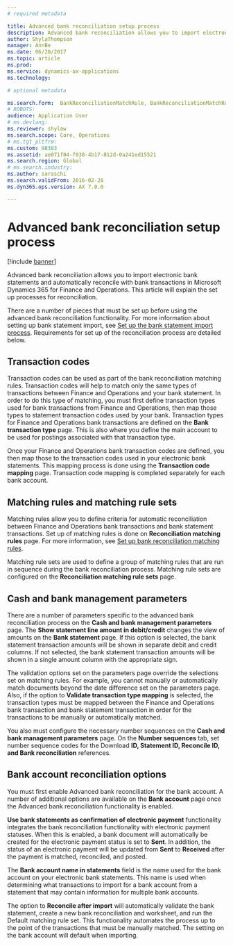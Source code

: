 ```yaml
---
# required metadata

title: Advanced bank reconciliation setup process
description: Advanced bank reconciliation allows you to import electronic bank statements and automatically reconcile with bank transactions in Microsoft Dynamics 365 for Finance and Operations.  This article will explain the set up processes for reconciliation.  
author: ShylaThompson
manager: AnnBe
ms.date: 06/20/2017
ms.topic: article
ms.prod: 
ms.service: dynamics-ax-applications
ms.technology: 

# optional metadata

ms.search.form:  BankReconciliationMatchRule, BankReconciliationMatchRuleSet
# ROBOTS: 
audience: Application User
# ms.devlang: 
ms.reviewer: shylaw
ms.search.scope: Core, Operations
# ms.tgt_pltfrm: 
ms.custom: 98303
ms.assetid: ae071f04-f038-4b17-812d-0a241ed15521
ms.search.region: Global
# ms.search.industry: 
ms.author: saraschi
ms.search.validFrom: 2016-02-28
ms.dyn365.ops.version: AX 7.0.0

---
```


# Advanced bank reconciliation setup process

[!include [banner](../includes/banner.md)]

Advanced bank reconciliation allows you to import electronic bank statements and automatically reconcile with bank transactions in Microsoft Dynamics 365 for Finance and Operations.  This article will explain the set up processes for reconciliation.  

There are a number of pieces that must be set up before using the advanced bank reconciliation functionality. For more information about setting up bank statement import, see [Set up the bank statement import process](set-up-advanced-bank-reconciliation-import-process.md).  Requirements for set up of the reconciliation process are detailed below.

## Transaction codes
Transaction codes can be used as part of the bank reconciliation matching rules.  Transaction codes will help to match only the same types of transactions between Finance and Operations and your bank statement.  In order to do this type of matching, you must first define transaction types used for bank transactions from Finance and Operations, then map those types to statement transaction codes used by your bank.  Transaction types for Finance and Operations bank transactions are defined on the **Bank transaction type** page.  This is also where you define the main account to be used for postings associated with that transaction type. 

Once your Finance and Operations bank transaction codes are defined, you then map those to the transaction codes used in your electronic bank statements.  This mapping process is done using the **Transaction code mapping** page.  Transaction code mapping is completed separately for each bank account.

## Matching rules and matching rule sets
Matching rules allow you to define criteria for automatic reconciliation between Finance and Operations bank transactions and bank statement transactions.  Set up of matching rules is done on **Reconciliation matching rules** page.  For more information, see [Set up bank reconciliation matching rules](set-up-bank-reconciliation-matching-rules.md). 

Matching rule sets are used to define a group of matching rules that are run in sequence during the bank reconciliation process.  Matching rule sets are configured on the **Reconciliation matching rule sets** page.

## Cash and bank management parameters
There are a number of parameters specific to the advanced bank reconciliation process on the **Cash and bank management parameters** page.  The **Show statement line amount in debit/credit** changes the view of amounts on the **Bank statement** page.  If this option is selected, the bank statement transaction amounts will be shown in separate debit and credit columns.  If not selected, the bank statement transaction amounts will be shown in a single amount column with the appropriate sign. 

The validation options set on the parameters page override the selections set on matching rules.  For example, you cannot manually or automatically match documents beyond the date difference set on the parameters page.  Also, if the option to **Validate transaction type mapping** is selected, the transaction types must be mapped between the Finance and Operations bank transaction and bank statement transaction in order for the transactions to be manually or automatically matched. 

You also must configure the necessary number sequences on the **Cash and bank management parameters** page.  On the **Number sequences** tab, set number sequence codes for the Download **ID, Statement ID, Reconcile ID, and Bank reconciliation** references.

## Bank account reconciliation options
You must first enable Advanced bank reconciliation for the bank account.  A number of additional options are available on the **Bank account** page once the Advanced bank reconciliation functionality is enabled. 

**Use bank statements as confirmation of electronic payment** functionality integrates the bank reconciliation functionality with electronic payment statuses.  When this is enabled, a bank document will automatically be created for the electronic payment status is set to **Sent**.  In addition, the status of an electronic payment will be updated from **Sent** to **Received** after the payment is matched, reconciled, and posted. 

The **Bank account name in statements** field is the name used for the bank account on your electronic bank statements.  This name is used when determining what transactions to import for a bank account from a statement that may contain information for multiple bank accounts. 

The option to **Reconcile after import** will automatically validate the bank statement, create a new bank reconciliation and worksheet, and run the Default matching rule set.  This functionality automates the process up to the point of the transactions that must be manually matched.  The setting on the bank account will default when importing.



